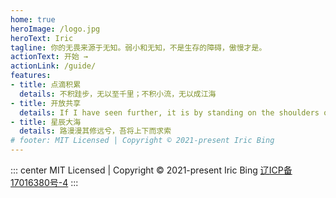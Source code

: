 ```yaml
---
home: true
heroImage: /logo.jpg
heroText: Iric
tagline: 你的无畏来源于无知。弱小和无知，不是生存的障碍，傲慢才是。
actionText: 开始 →
actionLink: /guide/
features:
- title: 点滴积累
  details: 不积跬步，无以至千里；不积小流，无以成江海
- title: 开放共享
  details: If I have seen further, it is by standing on the shoulders of giants.
- title: 星辰大海
  details: 路漫漫其修远兮，吾将上下而求索
# footer: MIT Licensed | Copyright © 2021-present Iric Bing 
---
```


::: center
MIT Licensed | Copyright © 2021-present Iric Bing [辽ICP备17016380号-4](https://beian.miit.gov.cn/#/Integrated/index)
:::